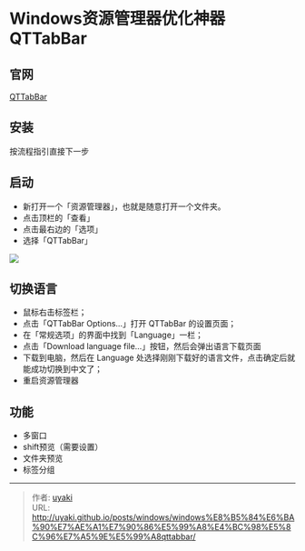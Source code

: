 # Windows资源管理器优化神器QTTabBar


<!--more-->

## 官网

[QTTabBar](http://qttabbar.wikidot.com/)

## 安装

按流程指引直接下一步

## 启动

- 新打开一个「资源管理器」，也就是随意打开一个文件夹。
- 点击顶栏的「查看」
- 点击最右边的「选项」
- 选择「QTTabBar」

![](https://cdn.jsdelivr.net/gh/uyaki/pic-cloud/img/20220915011550.png)

## 切换语言

- 鼠标右击标签栏；
- 点击「QTTabBar Options…」打开 QTTabBar 的设置页面；
- 在「常规选项」的界面中找到「Language」一栏；
- 点击「Download language file…」按钮，然后会弹出语言下载页面
- 下载到电脑，然后在 Language 处选择刚刚下载好的语言文件，点击确定后就能成功切换到中文了；
- 重启资源管理器

## 功能

- 多窗口
- shift预览（需要设置）
- 文件夹预览
- 标签分组

---

> 作者: [uyaki](https://www.github.com/uyaki)  
> URL: http://uyaki.github.io/posts/windows/windows%E8%B5%84%E6%BA%90%E7%AE%A1%E7%90%86%E5%99%A8%E4%BC%98%E5%8C%96%E7%A5%9E%E5%99%A8qttabbar/  

